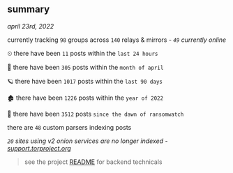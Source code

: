 
## summary
_april 23rd, 2022_

currently tracking `98` groups across `140` relays & mirrors - _`49` currently online_

⏲ there have been `11` posts within the `last 24 hours`

🦈 there have been `305` posts within the `month of april`

🪐 there have been `1017` posts within the `last 90 days`

🏚 there have been `1226` posts within the `year of 2022`

🦕 there have been `3512` posts `since the dawn of ransomwatch`

there are `48` custom parsers indexing posts

_`20` sites using v2 onion services are no longer indexed - [support.torproject.org](https://support.torproject.org/onionservices/v2-deprecation/)_

> see the project [README](https://github.com/thetanz/ransomwatch#ransomwatch--) for backend technicals

